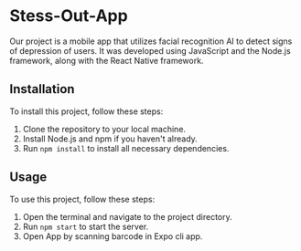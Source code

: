 
# Stess-Out-App

Our project is a mobile app that utilizes facial recognition AI to detect signs of depression of users. It was developed using JavaScript and the Node.js framework, along with the React Native framework.

## Installation

To install this project, follow these steps:

1. Clone the repository to your local machine.
2. Install Node.js and npm if you haven't already.
3. Run `npm install` to install all necessary dependencies.

## Usage

To use this project, follow these steps:

1. Open the terminal and navigate to the project directory.
2. Run `npm start` to start the server.
3. Open App by scanning barcode in Expo cli app.




